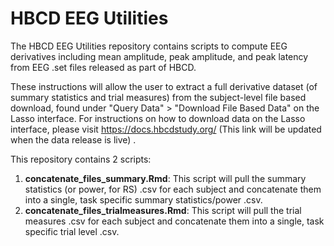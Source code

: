# HBCD EEG Utilities

The HBCD EEG Utilities repository contains scripts to compute EEG derivatives including mean amplitude, peak amplitude, and peak latency from EEG .set files released as part of HBCD.

These instructions will allow the user to extract a full derivative dataset (of summary statistics and trial measures) from the subject-level file based download, found under "Query Data" > "Download File Based Data" on the Lasso interface. For instructions on how to download data on the Lasso interface, please visit https://docs.hbcdstudy.org/ (This link will be updated when the data release is live) .

This repository contains 2 scripts: 
1. **concatenate_files_summary.Rmd**: This script will pull the summary statistics (or power, for RS) .csv for each subject and concatenate them into a single, task specific summary statistics/power .csv. 
2. **concatenate_files_trialmeasures.Rmd**: This script will pull the trial measures .csv for each subject and concatenate them into a single, task specific trial level .csv.


